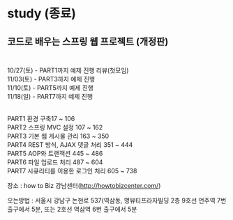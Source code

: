 # study (종료)<br>
## 코드로 배우는 스프링 웹 프로젝트 (개정판)<br><br>

10/27(토) - PART1까지 예제 진행 리뷰(첫모임)<br>
11/03(토) - PART3까지 예제 진행<br>
11/10(토) - PART5까지 예제 진행<br>
11/18(일) - PART7까지 예제 진행<br><br>

PART1 환경 구축17 ~ 106  <br>
PART2 스프링 MVC 설정   107 ~ 162<br>
PART3 기본 웹 게시물 관리   163 ~ 350 <br>
PART4 REST 방식, AJAX 댓글 처리  351 ~ 444<br>
PART5 AOP와 트랜잭션   445 ~ 486 <br>
PART6 파일 업로드 처리  487 ~ 604<br>
PART7 시큐리티를 이용한 로그인 처리 605 ~ 738 <br>

장소 : 
how to Biz 강남센터(http://howtobizcenter.com/)

오는방법 : 
서울시 강남구 논현로 537(역삼동, 명뷰티프라자빌딩 2층
9호선 언주역 7번 출구에서 5분, 또는 2호선 역삼역 6번 출구에서 5분
